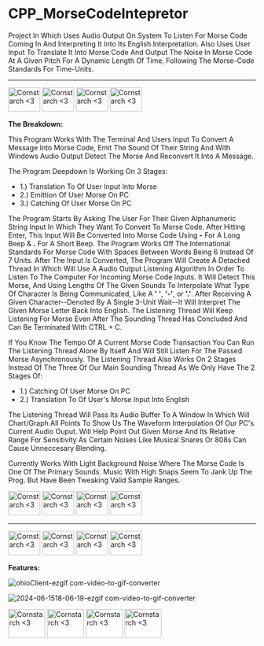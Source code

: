 # CPP_MorseCodeIntepretor

  Project In Which Uses Audio Output On System To Listen For Morse Code Coming In And Interpreting It Into Its English Interpretation. Also Uses User Input To Translate It Into Morse Code And Output The Noise In Morse Code At A Given Pitch For A Dynamic Length Of Time, Following The Morse-Code Standards For Time-Units.

----------------------------------------------

<img src="https://github.com/Kingerthanu/CPP_MorseCodeIntepretor/assets/76754592/88a0641b-10e0-4891-9a69-27d0c58fc038" alt="Cornstarch <3" width="65" height="49"> <img src="https://github.com/Kingerthanu/CPP_MorseCodeIntepretor/assets/76754592/88a0641b-10e0-4891-9a69-27d0c58fc038" alt="Cornstarch <3" width="65" height="49"> <img src="https://github.com/Kingerthanu/CPP_MorseCodeIntepretor/assets/76754592/88a0641b-10e0-4891-9a69-27d0c58fc038" alt="Cornstarch <3" width="65" height="49"> <img src="https://github.com/Kingerthanu/CPP_MorseCodeIntepretor/assets/76754592/88a0641b-10e0-4891-9a69-27d0c58fc038" alt="Cornstarch <3" width="65" height="49"> 


**The Breakdown:**

This Program Works With The Terminal And Users Input To Convert A Message Into Morse Code, Emit The Sound Of Their String And With Windows Audio Output Detect The Morse And Reconvert It Into A Message.

The Program Deepdown Is Working On 3 Stages:

  - 1.) Translation To Of User Input Into Morse<br>
  - 2.) Emittion Of User Morse On PC<br>
  - 3.) Catching Of User Morse On PC<br>

The Program Starts By Asking The User For Their Given Alphanumeric String Input In Which They Want To Convert To Morse Code. After Hitting Enter, This Input Will Be Converted Into Morse Code Using **-** For A Long Beep & **.** For A Short Beep. The Program Works Off The International Standards For Morse Code With Spaces Between Words Being 6 Instead Of 7 Units. After The Input Is Converted, The Program Will Create A Detached Thread In Which Will Use A Audio Output Listening Algorithm In Order To Listen To The Computer For Incoming Morse Code Inputs. It Will Detect This Morse, And Using Lengths Of The Given Sounds To Interpolate What Type Of Character Is Being Communicated, Like A **' '**, **'-'**, or **'.'**. After Receiving A Given Character--Denoted By A Single 3-Unit Wait--It Will Interpret The Given Morse Letter Back Into English. The Listening Thread Will Keep Listening For Morse Even After The Sounding Thread Has Concluded And Can Be Terminated With CTRL + C.

If You Know The Tempo Of A Current Morse Code Transaction You Can Run The Listening Thread Alone By Itself And Will Still Listen For The Passed Morse Asynchronously. The Listening Thread Also Works On 2 Stages Instead Of The Three Of Our Main Sounding Thread As We Only Have The 2 Stages Of:

  - 1.) Catching Of User Morse On PC<br>
  - 2.) Translation To Of User's Morse Input Into English<br>

The Listening Thread Will Pass Its Audio Buffer To A Window In Which Will Chart/Graph All Points To Show Us The Waveform Interpolation Of Our PC's Current Audio Ouput. Will Help Point Out Given Morse And Its Relative Range For Sensitivity As Certain Noises Like Musical Snares Or 808s Can Cause Unneccesary Blending.

Currently Works With Light Background Noise Where The Morse Code Is One Of The Primary Sounds. Music With High Snaps Seem To Jank Up The Prog. But Have Been Tweaking Valid Sample Ranges.

<img src="https://github.com/Kingerthanu/CPP_MorseCodeIntepretor/assets/76754592/739a779e-c28a-43d7-9d7c-9576a12beae8" alt="Cornstarch <3" width="65" height="49"> <img src="https://github.com/Kingerthanu/CPP_MorseCodeIntepretor/assets/76754592/739a779e-c28a-43d7-9d7c-9576a12beae8" alt="Cornstarch <3" width="65" height="49"> <img src="https://github.com/Kingerthanu/CPP_MorseCodeIntepretor/assets/76754592/739a779e-c28a-43d7-9d7c-9576a12beae8" alt="Cornstarch <3" width="65" height="49"> <img src="https://github.com/Kingerthanu/CPP_MorseCodeIntepretor/assets/76754592/739a779e-c28a-43d7-9d7c-9576a12beae8" alt="Cornstarch <3" width="65" height="49">

----------------------------------------------

<img src="https://github.com/Kingerthanu/CPP_MorseCodeIntepretor/assets/76754592/ae006dac-e413-475a-8523-f48f0068144b" alt="Cornstarch <3" width="65" height="49"> <img src="https://github.com/Kingerthanu/CPP_MorseCodeIntepretor/assets/76754592/ae006dac-e413-475a-8523-f48f0068144b" alt="Cornstarch <3" width="65" height="49"> <img src="https://github.com/Kingerthanu/CPP_MorseCodeIntepretor/assets/76754592/ae006dac-e413-475a-8523-f48f0068144b" alt="Cornstarch <3" width="65" height="49"> <img src="https://github.com/Kingerthanu/CPP_MorseCodeIntepretor/assets/76754592/ae006dac-e413-475a-8523-f48f0068144b" alt="Cornstarch <3" width="65" height="49"> 


**Features:**

![ohioClient-ezgif com-video-to-gif-converter](https://github.com/Kingerthanu/CPP_MorseCodeIntepretor/assets/76754592/a08fe215-d361-4a11-8b37-35290daaf6af)

![2024-06-1518-06-19-ezgif com-video-to-gif-converter](https://github.com/Kingerthanu/CPP_MorseCodeIntepretor/assets/76754592/72d24711-eaa1-4c5d-9ecf-e7a49dc0d563)


<img src="https://github.com/Kingerthanu/CPP_MorseCodeIntepretor/assets/76754592/3cb63ad6-2fc7-4b4b-9fa8-142e78124d24" alt="Cornstarch <3" width="75" height="59"> <img src="https://github.com/Kingerthanu/CPP_MorseCodeIntepretor/assets/76754592/3cb63ad6-2fc7-4b4b-9fa8-142e78124d24" alt="Cornstarch <3" width="75" height="59"> <img src="https://github.com/Kingerthanu/CPP_MorseCodeIntepretor/assets/76754592/3cb63ad6-2fc7-4b4b-9fa8-142e78124d24" alt="Cornstarch <3" width="75" height="59"> <img src="https://github.com/Kingerthanu/CPP_MorseCodeIntepretor/assets/76754592/3cb63ad6-2fc7-4b4b-9fa8-142e78124d24" alt="Cornstarch <3" width="75" height="59">
